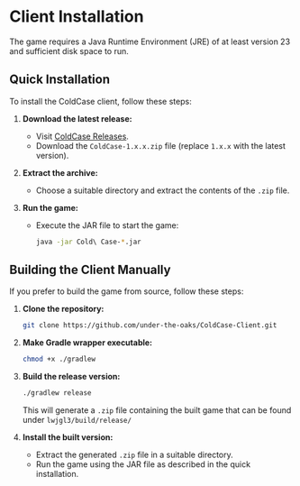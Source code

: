 # Client Installation

<warning>
    The game requires a Java Runtime Environment (JRE) of at least version 23 and sufficient disk space to run.
</warning>

## Quick Installation

To install the ColdCase client, follow these steps:

1. **Download the latest release:**
    - Visit [ColdCase Releases](https://github.com/under-the-oaks/ColdCase-Client/releases/latest).
    - Download the `ColdCase-1.x.x.zip` file (replace `1.x.x` with the latest version).

2. **Extract the archive:**
    - Choose a suitable directory and extract the contents of the `.zip` file.

3. **Run the game:**
    - Execute the JAR file to start the game:
      ```sh
      java -jar Cold\ Case-*.jar
      ```

## Building the Client Manually

If you prefer to build the game from source, follow these steps:

1. **Clone the repository:**
   ```sh
   git clone https://github.com/under-the-oaks/ColdCase-Client.git
   ```

2. **Make Gradle wrapper executable:**
   ```sh
   chmod +x ./gradlew
   ```

3. **Build the release version:**
   ```sh
   ./gradlew release
   ```
   This will generate a `.zip` file containing the built game that can be found under `lwjgl3/build/release/`

4. **Install the built version:**
    - Extract the generated `.zip` file in a suitable directory.
    - Run the game using the JAR file as described in the quick installation.

[//]: # (- Java Runtime Environment &#40;JRE&#41; **version 21 or later**.)

[//]: # (- Sufficient disk space for installation and execution.)
